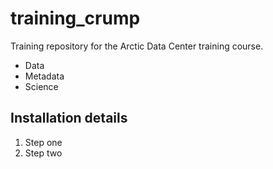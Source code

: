 # training_crump
Training repository for the Arctic Data Center training course. 

- Data
- Metadata
- Science 

## Installation details
1. Step one
1. Step two 
